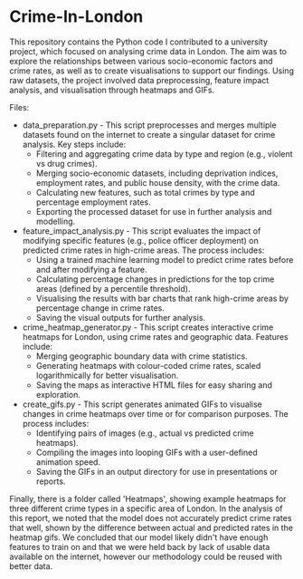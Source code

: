 # Crime-In-London
This repository contains the Python code I contributed to a university project, which focused on analysing crime data in London. The aim was to explore the relationships between various socio-economic factors and crime rates, as well as to create visualisations to support our findings. Using raw datasets, the project involved data preprocessing, feature impact analysis, and visualisation through heatmaps and GIFs.


Files:
- data_preparation.py - This script preprocesses and merges multiple datasets found on the internet to create a singular dataset for crime analysis. Key steps include:
  - Filtering and aggregating crime data by type and region (e.g., violent vs drug crimes).
  - Merging socio-economic datasets, including deprivation indices, employment rates, and public house density, with the crime data.
  - Calculating new features, such as total crimes by type and percentage employment rates.
  - Exporting the processed dataset for use in further analysis and modelling.
- feature_impact_analysis.py - This script evaluates the impact of modifying specific features (e.g., police officer deployment) on predicted crime rates in high-crime areas. The process includes:
  - Using a trained machine learning model to predict crime rates before and after modifying a feature.
  - Calculating percentage changes in predictions for the top crime areas (defined by a percentile threshold).
  - Visualising the results with bar charts that rank high-crime areas by percentage change in crime rates.
  - Saving the visual outputs for further analysis.
- crime_heatmap_generator.py - This script creates interactive crime heatmaps for London, using crime rates and geographic data. Features include:
  - Merging geographic boundary data with crime statistics.
  - Generating heatmaps with colour-coded crime rates, scaled logarithmically for better visualisation.
  - Saving the maps as interactive HTML files for easy sharing and exploration.
- create_gifs.py - This script generates animated GIFs to visualise changes in crime heatmaps over time or for comparison purposes. The process includes:
  - Identifying pairs of images (e.g., actual vs predicted crime heatmaps).
  - Compiling the images into looping GIFs with a user-defined animation speed.
  - Saving the GIFs in an output directory for use in presentations or reports.
 
Finally, there is a folder called 'Heatmaps', showing example heatmaps for three different crime types in a specific area of London. In the analysis of this report, we noted that the model does not accurately predict crime rates that well, shown by the difference between actual and predicted rates in the heatmap gifs. We concluded that our model likely didn't have enough features to train on and that we were held back by lack of usable data available on the internet, however our methodology could be reused with better data.
